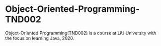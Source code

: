 # Object-Oriented-Programming-TND002
Object-Oriented Programming(TND002) is a course at LiU University with the focus on learning Java, 2020.
